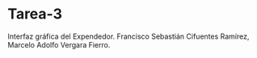# Tarea-3
Interfaz gráfica del Expendedor.
Francisco Sebastián Cifuentes Ramírez,
Marcelo Adolfo Vergara Fierro.
